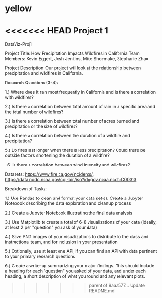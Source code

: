 # yellow
<<<<<<< HEAD
Project 1
=======
DataViz-Proj1

Project Title: How Precipitation Impacts Wildfires in California
Team Members: Kevin Eggert, Josh Jenkins, Mike Shoemake, Stephanie Zhao

Project Description: Our project will look at the relationship between precipitation and wildfires in California.

Research Questions (3-4): 

1.) Where does it rain most frequently in California and is there a correlation with wildfires? 

2.) Is there a correlation between total amount of rain in a specific area and the total number of wildfires? 

3.) Is there a correlation between total number of acres burned and precipitation or the size of wildfires? 

4.) Is there a correlation between the duration of a wildfire and precipitation? 

5.) Do fires last longer when there is less precipitation? Could there be outside factors shortening the duration of a wildfire? 

6) Is there a correlation between wind intensity and wildfires? 

Datasets: https://www.fire.ca.gov/incidents/, https://data.nodc.noaa.gov/cgi-bin/iso?id=gov.noaa.ncdc:C00313

Breakdown of Tasks: 

 1.) Use Pandas to clean and format your data set(s). Create a Jupyter Notebook describing the data exploration and cleanup process
 
 2.) Create a Jupyter Notebook illustrating the final data analysis
 
 3.) Use Matplotlib to create a total of 6-8 visualizations of your data (ideally, at least 2 per "question" you ask of your data)
 
 4.) Save PNG images of your visualizations to distribute to the class and instructional team, and for inclusion in your presentation
 
 5.) Optionally, use at least one API, if you can find an API with data pertinent to your primary research questions
 
 6.) Create a write-up summarizing your major findings. This should include a heading for each "question" you asked of your data, and under each heading, a short description of what you found and any relevant plots.
>>>>>>> parent of 9aaa577... Update README.md
